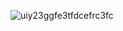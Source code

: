 ![uiy23ggfe3tfdcefrc3fc](https://github.com/user-attachments/assets/25839cff-dda6-4866-be8c-2251465fbf7d)
